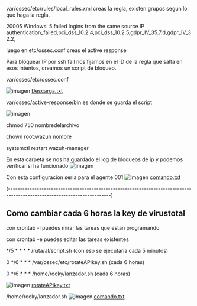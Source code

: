 var/ossec/etc/rules/local_rules.xml creas la regla, existen grupos segun lo que haga la regla.

<rule id="100100" level="10" frequency="5">
  <if_matched_sid>20005</if_matched_sid>
  <same_source_ip />
  <description>Windows: 5 failed logins from the same source IP</description>
  <group>authentication_failed,pci_dss_10.2.4,pci_dss_10.2.5,gdpr_IV_35.7.d,gdpr_IV_32.2,</group>
</rule> 


luego en etc/ossec.conf creas el active response 


Para bloquear IP por ssh fail nos fijamos en el ID de la regla que salta en esos intentos, creamos un script de bloqueo.




 var/ossec/etc/ossec.conf


![imagen](https://github.com/dojetin/Cheatsheet/assets/102966393/044dfe54-17e9-4108-ab96-0e709dc66eb9)
[Descarga.txt](https://github.com/dojetin/Cheatsheet/files/11591410/script.1.txt)


 var/ossec/active-response/bin es donde se guarda el script

![imagen](https://github.com/dojetin/Cheatsheet/assets/102966393/e0ddcdb9-bfc6-41a0-a698-be5af8e3ae25)


chmod 750 nombredelarchivo 

chown root:wazuh nombre

systemctl restart wazuh-manager

En esta carpeta se nos ha guardado el log de bloqueos de ip y podemos verificar si ha funcionado
![imagen](https://github.com/dojetin/Cheatsheet/assets/102966393/44e21a32-2de9-4b61-838c-b9380963a03c)



Con esta configuracion seria para el agente 001
![imagen](https://github.com/dojetin/Cheatsheet/assets/102966393/1c147e94-7bf7-4c8d-8202-da76a2a73a43)
[comando.txt](https://github.com/dojetin/Cheatsheet/files/11634443/comando.txt)

(-------------------------------------------------------------------------------------------------------------------------)

## Como cambiar cada 6 horas la key de virustotal

con crontab -l puedes mirar las tareas que estan programando

con crontab -e puedes editar las tareas existentes

*/5 * * * * /ruta/al/script.sh    (con eso se ejecutaria cada 5 minutos)

0 */6 * * * /var/ossec/etc/rotateAPIkey.sh   (cada 6 horas)

0 */6 * * * /home/rocky/lanzador.sh   (cada 6 horas)

![imagen](https://github.com/dojetin/Cheatsheet/assets/102966393/55f54a74-109a-42f7-8b30-bd8a2285fd33)
[rotateAPIkey.txt](https://github.com/dojetin/Cheatsheet/files/11634405/rotateAPIkey.txt)


/home/rocky/lanzador.sh
![imagen](https://github.com/dojetin/Cheatsheet/assets/102966393/23979767-e92f-479e-9a87-ad3b270bd51a)
[comando.txt](https://github.com/dojetin/Cheatsheet/files/11634491/comando.txt)

